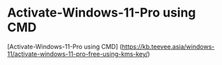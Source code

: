 # Activate-Windows-11-Pro using CMD

[Activate-Windows-11-Pro using CMD] (https://kb.teevee.asia/windows-11/activate-windows-11-pro-free-using-kms-key/)
